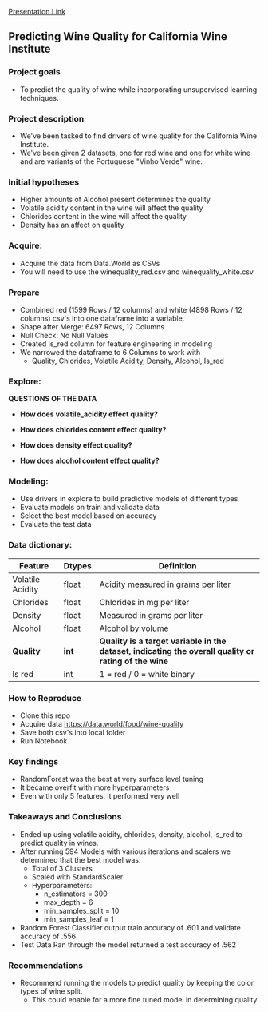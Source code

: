 [Presentation Link](https://www.canva.com/design/DAFt-C3lqkg/ksw7j4p6XHH49NVsme6OSA/view?utm_content=DAFt-C3lqkg&utm_campaign=designshare&utm_medium=link&utm_source=publishsharelink)

## Predicting Wine Quality for California Wine Institute

### Project goals

- To predict the quality of wine while incorporating unsupervised learning techniques. 


### Project description

- We've been tasked to find drivers of wine quality for the California Wine Institute. 
- We've been given 2 datasets, one for red wine and one for white wine and are variants of the Portuguese "Vinho Verde" wine.


### Initial hypotheses

- Higher amounts of Alcohol present determines the quality
- Volatile acidity content in the wine will affect the quality
- Chlorides content in the wine will affect the quality
- Density has an affect on quality 


### Acquire: 
- Acquire the data from Data.World as CSVs
- You will need to use the winequality_red.csv and winequality_white.csv


### Prepare

- Combined red (1599 Rows / 12 columns) and white (4898 Rows / 12 columns) csv's into one dataframe into a variable.
- Shape after Merge: 6497 Rows, 12 Columns
- Null Check: No Null Values
- Created is_red column for feature engineering in modeling 
- We narrowed the dataframe to 6 Columns to work with
    - Quality, Chlorides, Volatile Acidity, Density, Alcohol, Is_red


### Explore: 

**QUESTIONS OF THE DATA**

- **How does volatile_acidity effect quality?**

- **How does chlorides content effect quality?**

- **How does density effect quality?**

- **How does alcohol content effect quality?**


### Modeling: 

- Use drivers in explore to build predictive models of different types
- Evaluate models on train and validate data
- Select the best model based on accuracy
- Evaluate the test data


### Data dictionary:

| Feature | Dtypes | Definition |
|--------|-----------|-----------|
|Volatile Acidity| float | Acidity measured in grams per liter |
|Chlorides | float | Chlorides in mg per liter |
|Density| float | Measured in grams per liter|
|Alcohol| float | Alcohol by volume|
|**Quality**| **int** | **Quality is a target variable in the dataset, indicating the overall quality or rating of the wine**|
|Is red| int | 1 = red / 0 = white binary|

### How to Reproduce
- Clone this repo
- Acquire data https://data.world/food/wine-quality 
- Save both csv's into local folder
- Run Notebook

### Key findings 

- RandomForest was the best at very surface level tuning
- It became overfit with more hyperparameters
- Even with only 5 features, it performed very well

### Takeaways and Conclusions
- Ended up using volatile acidity, chlorides, density, alcohol, is_red to predict quality in wines.
- After running 594 Models with various iterations and scalers we determined that the best model was: 
    - Total of 3 Clusters
    - Scaled with StandardScaler
    - Hyperparameters: 
        - n_estimators = 300
        - max_depth = 6
        - min_samples_split = 10
        - min_samples_leaf = 1
- Random Forest Classifier output train accuracy of .601 and validate accuracy of .556
- Test Data Ran through the model returned a test accuracy of .562

### Recommendations
- Recommend running the models to predict quality by keeping the color types of wine split.
    - This could enable for a more fine tuned model in determining quality.
